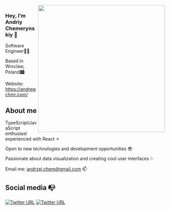 
<img align="right" width="400" src="https://raw.githubusercontent.com/andrewchmr/andrewchmr/master/ezgif.com-optimize.gif">

### Hey, I’m Andriy Chemerynskiy 👋

Software Engineer👨‍💻

Based in Wroclaw, Poland🏙

Website: https://andrewchmr.com/

## About me 

TypeScript/JavaScript enthusiast experienced with React ⚛️

Open to new technologies and development opportunities 😎

Passionate about data visualization and creating cool user interfaces ✨

Email me: andrzej.chem@gmail.com 📫

## Social media :mailbox_with_no_mail:

[![Twitter URL](https://img.shields.io/twitter/url?color=%231DA1F2&label=follow&logo=twitter&logoColor=%231DA1F2&style=flat-square&url=https%3A%2F%2Fwww.reddit.com%2Fuser%2FFatChicken277)](https://twitter.com/alejorc277)
[![Twitter URL](https://img.shields.io/twitter/url?color=%230072b1&label=connect&logo=linkedin&logoColor=%230072b1&style=flat-square&url=https%3A%2F%2Fwww.linkedin.com%2Fin%2Falejandro-ramirez-ciceros%2F)](https://www.linkedin.com/in/alejandro-ramirez-ciceros/)
